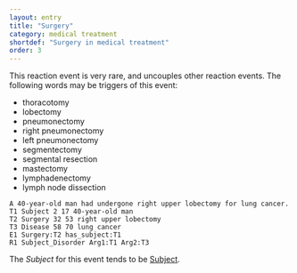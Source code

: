 ```yaml
---
layout: entry
title: "Surgery"
category: medical treatment
shortdef: "Surgery in medical treatment"
order: 3
---
```


This reaction event is very rare, and uncouples other reaction
events. The following words may be triggers of this event:

- thoracotomy
- lobectomy
- pneumonectomy
- right pneumonectomy
- left pneumonectomy
- segmentectomy
- segmental resection
- mastectomy
- lymphadenectomy
- lymph node dissection

~~~ ann
A 40-year-old man had undergone right upper lobectomy for lung cancer.
T1 Subject 2 17 40-year-old man
T2 Surgery 32 53 right upper lobectomy
T3 Disease 58 70 lung cancer
E1 Surgery:T2 has_subject:T1
R1 Subject_Disorder Arg1:T1 Arg2:T3
~~~

The *Subject* for this event tends to be [Subject]().

<!---
The *Theme* for this reaction event must be other reaction events.
--->